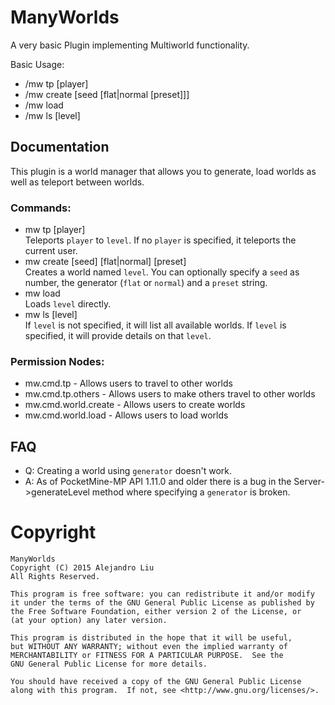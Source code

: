 ManyWorlds
==========

A very basic Plugin implementing Multiworld functionality.

Basic Usage:

* /mw tp <level> [player]
* /mw create <level> [seed [flat|normal [preset]]]
* /mw load <level>
* /mw ls [level]

Documentation
-------------

This plugin is a world manager that allows you to generate, load
worlds as well as teleport between worlds.

### Commands:

* mw tp <level> [player]  
  Teleports `player` to `level`.  If no `player` is specified, it
  teleports the current user.
* mw create <level> [seed] [flat|normal] [preset]  
  Creates a world named `level`.  You can optionally specify a `seed`
  as number, the generator (`flat` or `normal`) and a `preset` string.
* mw load <level>  
  Loads `level` directly.
* mw ls [level]  
  If `level` is not specified, it will list all available worlds.  If
  `level` is specified, it will provide details on that `level`.

### Permission Nodes:

* mw.cmd.tp - Allows users to travel to other worlds
* mw.cmd.tp.others - Allows users to make others travel to other worlds
* mw.cmd.world.create - Allows users to create worlds
* mw.cmd.world.load - Allows users to load worlds

FAQ
---

* Q: Creating a world using `generator` doesn't work.
* A: As of PocketMine-MP API 1.11.0 and older there is a bug in the
  Server->generateLevel method where specifying a `generator` is
  broken.

Copyright
=========

    ManyWorlds
    Copyright (C) 2015 Alejandro Liu  
    All Rights Reserved.

    This program is free software: you can redistribute it and/or modify
    it under the terms of the GNU General Public License as published by
    the Free Software Foundation, either version 2 of the License, or
    (at your option) any later version.

    This program is distributed in the hope that it will be useful,
    but WITHOUT ANY WARRANTY; without even the implied warranty of
    MERCHANTABILITY or FITNESS FOR A PARTICULAR PURPOSE.  See the
    GNU General Public License for more details.

    You should have received a copy of the GNU General Public License
    along with this program.  If not, see <http://www.gnu.org/licenses/>.

